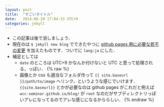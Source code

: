 ```yaml
---
layout: post
title:  "すごいタイトル"
date:   2014-06-20 17:04:33 UTC+9
categories: jekyll
---
```


* この記事は後で消しましょう．
* 現在のは `$ jekyll new blog` でできたやつに [github pages 用に必要な若干の変更](http://jekyllrb.com/docs/github-pages/#project-page-url-structure) を加えたものです．ついでに `lang:ja` にした．
* 補足としては
  - `date` のところは UTC+9 かなんか付けないと UTC と思って処理される，っぽい．
  {% raw %}
  - 画像とか css も適当なフォルダ作って `{{ site.baseurl }}/path/to/image` へリンク，というような感じでいけます． `{{site.baseurl}}` とかが必要なのは github pages がこれだと例えば `wcc-seminar.github.io/blog/` が `root` なのだがサブディレクトリっぽいアレになってるのでアレな感じになるかららしい．
  {% endraw %}
